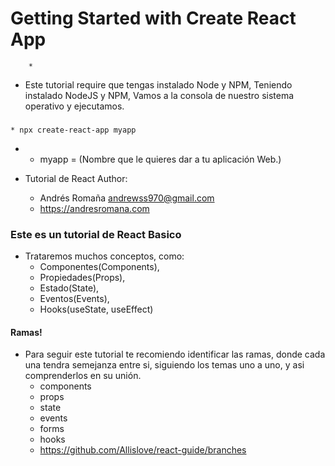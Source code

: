 # Getting Started with Create React App
        * 
- Este tutorial require que tengas instalado Node y NPM, Teniendo instalado NodeJS y NPM, Vamos a la consola de nuestro sistema operativo y ejecutamos.
###
    * npx create-react-app myapp
- 
    *   myapp = (Nombre que le quieres dar a tu aplicación Web.)

- Tutorial de React Author: 
    * Andrés Romaña <andrewss970@gmail.com> 
    * https://andresromana.com


### Este es un tutorial de React Basico
- Trataremos muchos conceptos, como:
    * Componentes(Components), 
    * Propiedades(Props), 
    * Estado(State), 
    * Eventos(Events), 
    * Hooks(useState, useEffect)


#### Ramas!
- Para seguir este tutorial te recomiendo identificar las ramas, donde cada una tendra semejanza entre si, siguiendo los temas uno a uno, y asi comprenderlos en su unión.
    * components
    * props
    * state
    * events
    * forms
    * hooks
    * https://github.com/Allislove/react-guide/branches


